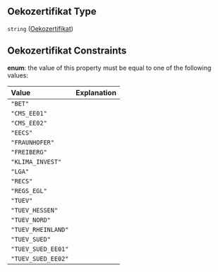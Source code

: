 ## Oekozertifikat Type

`string` ([Oekozertifikat](oekozertifikat.md))

## Oekozertifikat Constraints

**enum**: the value of this property must be equal to one of the following values:

| Value              | Explanation |
| :----------------- | :---------- |
| `"BET"`            |             |
| `"CMS_EE01"`       |             |
| `"CMS_EE02"`       |             |
| `"EECS"`           |             |
| `"FRAUNHOFER"`     |             |
| `"FREIBERG"`       |             |
| `"KLIMA_INVEST"`   |             |
| `"LGA"`            |             |
| `"RECS"`           |             |
| `"REGS_EGL"`       |             |
| `"TUEV"`           |             |
| `"TUEV_HESSEN"`    |             |
| `"TUEV_NORD"`      |             |
| `"TUEV_RHEINLAND"` |             |
| `"TUEV_SUED"`      |             |
| `"TUEV_SUED_EE01"` |             |
| `"TUEV_SUED_EE02"` |             |
